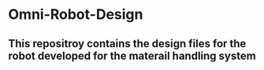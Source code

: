 # Omni-Robot-Design

## This repositroy contains the design files for the robot developed for the materail handling system
